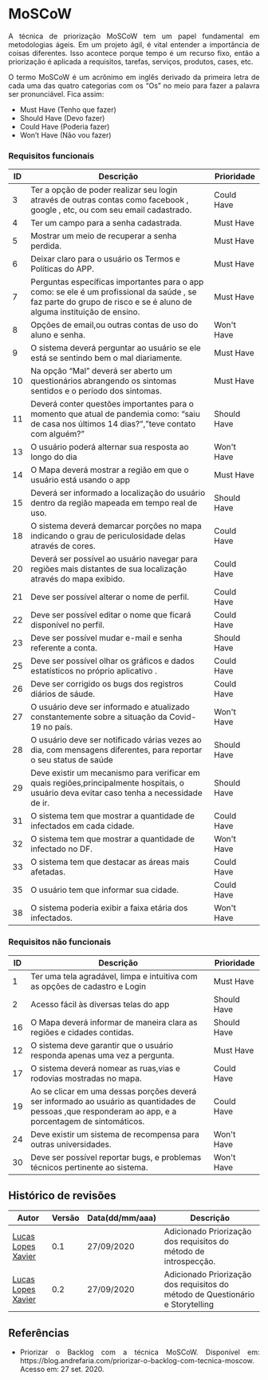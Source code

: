 # MoSCoW


<p align="justify">A técnica de priorização MoSCoW tem um papel fundamental em metodologias ágeis. Em um projeto ágil, é vital entender a importância de coisas diferentes. Isso acontece porque tempo é um recurso fixo, então a priorização é aplicada a requisitos, tarefas, serviços, produtos, cases, etc.</p>

<p align="justify">
O termo MoSCoW é um acrônimo em inglês derivado da primeira letra de cada uma das quatro categorias com os “Os” no meio para fazer a palavra ser pronunciável. Fica assim:</p>

<ul>
<li>Must Have (Tenho que fazer)</li>
<li>Should Have (Devo fazer)</li>
<li>Could Have (Poderia fazer)</li>
<li>Won’t Have (Não vou fazer)</li>
</ul>


### Requisitos funcionais 

| ID | Descrição | Prioridade
| ---- | --- | --- |
| 3 | Ter a opção de poder realizar seu login através de outras contas como facebook , google , etc, ou com seu email cadastrado. | Could Have |
| 4 | Ter um campo para a senha cadastrada. | Must Have |
| 5 | Mostrar um meio de recuperar a senha perdida. | Must Have |
| 6 | Deixar claro para o usuário os Termos e Políticas do APP. | Must Have | 
| 7 | Perguntas específicas importantes para o app como: se ele é um profissional da saúde , se faz parte do grupo de risco e se é aluno de alguma instituição de ensino. | Must Have |
| 8 | Opções de email,ou outras contas de uso do aluno e senha. | Won't Have |
| 9 | O sistema deverá perguntar ao usuário se ele está se sentindo bem o mal diariamente. | Must Have |
| 10 | Na opção “Mal” deverá ser aberto um questionários abrangendo os sintomas sentidos e o período dos sintomas. | Must Have |
| 11 | Deverá  conter questões importantes para o momento que atual de pandemia como: “saiu de casa nos últimos 14 dias?”,”teve contato com alguém?”| Should Have |
| 13 |  O usuário poderá alternar sua resposta ao longo do dia | Won't Have |
| 14 | O Mapa deverá mostrar a região em que o usuário está usando o app | Must Have |
| 15 | Deverá ser informado a localização do usuário dentro da região mapeada em tempo real de uso. | Should Have |
| 18 | O sistema deverá demarcar porções no mapa indicando o grau de periculosidade delas através de cores. |  Could Have |
| 20 | Deverá ser possível ao usuário navegar para regiões mais distantes de sua localização através do mapa exibido. | Could Have |
| 21 | Deve ser possível alterar o nome de perfil. | Could Have |
| 22 | Deve ser possível editar o nome que ficará disponível no perfil. | Could Have |
| 23 | Deve ser possível mudar e-mail e senha referente a conta. | Should Have |
| 25 | Deve ser possível olhar os gráficos e dados estatísticos no próprio aplicativo . | Could Have |
| 26 | Deve ser corrigido os bugs dos registros diários de sáude. | Could Have |
| 27 | O usuário deve ser informado e atualizado constantemente sobre a situação da Covid-19 no país. | Won't Have |
| 28 | O usuário deve ser notificado várias vezes ao dia, com mensagens diferentes, para reportar o seu status de saúde | Should Have |
| 29 | Deve existir um mecanismo para verificar em quais regiões,principalmente hospitais, o usuário deva evitar caso tenha a necessidade de ir. | Should Have |
| 31 | O sistema tem que mostrar a quantidade de infectados em cada cidade. | Could Have |
| 32 | O sistema tem que mostrar a quantidade de infectado no DF. | Won't Have |
| 33 | O sistema tem que destacar as áreas mais afetadas. | Could Have | 
| 35 | O usuário tem que informar sua cidade. | Could Have |
| 38 |O sistema poderia exibir a faixa etária dos infectados. | Won't Have |

### Requisitos não funcionais

| ID | Descrição | Prioridade
| ---- | --- | --- |
| 1 | Ter uma tela agradável, limpa e intuitiva com as opções de cadastro e Login | Must Have |
| 2 | Acesso fácil às diversas telas do app | Should Have |
| 16 | O Mapa deverá informar de maneira clara as regiões e cidades contidas. | Should Have |
| 12 | O sistema deve garantir que o usuário responda apenas uma vez a pergunta. | Must Have |
| 17 | O sistema deverá nomear as ruas,vias e rodovias mostradas no mapa. | Could Have |
| 19 | Ao se clicar em uma dessas porções deverá ser informado ao usuário as quantidades de pessoas ,que responderam ao app, e a porcentagem de sintomáticos. | Could Have |
| 24 | Deve existir um sistema de recompensa para outras universidades. | Won't Have |
| 30 | Deve ser possível reportar bugs, e problemas técnicos pertinente ao sistema. | Won't Have|

## **Histórico de revisões**
Autor | Versão | Data(dd/mm/aaa) | Descrição 
---- | ----------- | ------ | ---------
[Lucas Lopes Xavier](https://github.com/lucaslop) | 0.1 | 27/09/2020 | Adicionado Priorização dos requisitos do método de introspecção.|
[Lucas Lopes Xavier](https://github.com/lucaslop) | 0.2 | 27/09/2020 | Adicionado Priorização dos requisitos do método de Questionário e Storytelling |



## **Referências**
 * <p align="justify">Priorizar o Backlog com a técnica MoSCoW. Disponível em: https://blog.andrefaria.com/priorizar-o-backlog-com-tecnica-moscow. Acesso em: 27 set. 2020.</p>